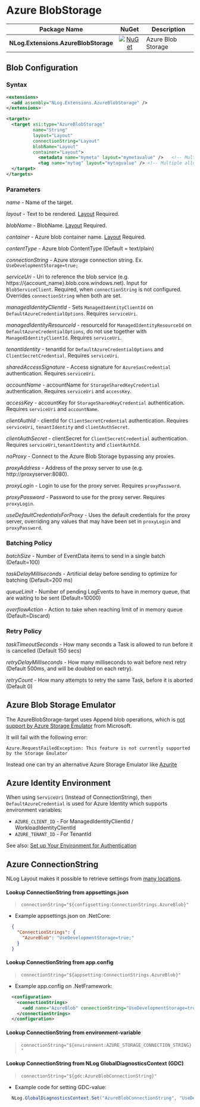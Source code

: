 # Azure BlobStorage

| Package Name                          | NuGet                 | Description |
| ------------------------------------- | :-------------------: | ----------- |
| **NLog.Extensions.AzureBlobStorage**  | [![NuGet](https://img.shields.io/nuget/v/NLog.Extensions.AzureBlobStorage.svg)](https://www.nuget.org/packages/NLog.Extensions.AzureBlobStorage/) | Azure Blob Storage |

## Blob Configuration

### Syntax
```xml
<extensions>
  <add assembly="NLog.Extensions.AzureBlobStorage" /> 
</extensions>

<targets>
  <target xsi:type="AzureBlobStorage"
          name="String"
          layout="Layout"
          connectionString="Layout"
          blobName="Layout"
          container="Layout">
            <metadata name="mymeta" layout="mymetavalue" />   <!-- Multiple allowed -->
            <tag name="mytag" layout="mytagvalue" /> <!-- Multiple allowed (Requires v2 storage accounts) -->
  </target>
</targets>
```

### Parameters

_name_ - Name of the target.

_layout_ - Text to be rendered. [Layout](https://github.com/NLog/NLog/wiki/Layouts) Required. 

_blobName_ - BlobName. [Layout](https://github.com/NLog/NLog/wiki/Layouts) Required. 

_container_ - Azure blob container name. [Layout](https://github.com/NLog/NLog/wiki/Layouts) Required.

_contentType_ - Azure blob ContentType (Default = text/plain)

_connectionString_ - Azure storage connection string. Ex. `UseDevelopmentStorage=true;`

_serviceUri_ - Uri to reference the blob service (e.g. https://{account_name}.blob.core.windows.net). Input for `BlobServiceClient`. Required, when `connectionString` is not configured. Overrides `connectionString` when both are set.

_managedIdentityClientId_ - Sets `ManagedIdentityClientId` on `DefaultAzureCredentialOptions`. Requires `serviceUri`.

_managedIdentityResourceId_ - resourceId for `ManagedIdentityResourceId` on `DefaultAzureCredentialOptions`, do not use together with `ManagedIdentityClientId`. Requires `serviceUri`.

_tenantIdentity_ - tenantId for `DefaultAzureCredentialOptions` and `ClientSecretCredential`. Requires `serviceUri`.

_sharedAccessSignature_ - Access signature for `AzureSasCredential` authentication. Requires `serviceUri`.

_accountName_ - accountName for `StorageSharedKeyCredential` authentication. Requires `serviceUri` and `accessKey`.

_accessKey_ - accountKey for `StorageSharedKeyCredential` authentication. Requires `serviceUri` and `accountName`.

_clientAuthId_ - clientId for `ClientSecretCredential` authentication. Requires `serviceUri`, `tenantIdentity` and `clientAuthSecret`.

_clientAuthSecret_ - clientSecret for `ClientSecretCredential` authentication. Requires `serviceUri`,`tenantIdentity` and `clientAuthId`.

_noProxy_ - Connect to the Azure Blob Storage bypassing any proxies.

_proxyAddress_ - Address of the proxy server to use (e.g. http://proxyserver:8080).

_proxyLogin_ - Login to use for the proxy server. Requires `proxyPassword`.

_proxyPassword_ - Password to use for the proxy server. Requires `proxyLogin`.

_useDefaultCredentialsForProxy_ - Uses the default credentials for the proxy server, overriding any values that may have been set in `proxyLogin` and `proxyPassword`.

### Batching Policy

_batchSize_ - Number of EventData items to send in a single batch (Default=100)

_taskDelayMilliseconds_ - Artificial delay before sending to optimize for batching (Default=200 ms)

_queueLimit_ - Number of pending LogEvents to have in memory queue, that are waiting to be sent (Default=10000)

_overflowAction_ - Action to take when reaching limit of in memory queue (Default=Discard)

### Retry Policy

_taskTimeoutSeconds_ - How many seconds a Task is allowed to run before it is cancelled (Default 150 secs)

_retryDelayMilliseconds_ - How many milliseconds to wait before next retry (Default 500ms, and will be doubled on each retry).

_retryCount_ - How many attempts to retry the same Task, before it is aborted (Default 0)

## Azure Blob Storage Emulator
The AzureBlobStorage-target uses Append blob operations, which is [not support by Azure Storage Emulator](https://docs.microsoft.com/en-us/azure/storage/common/storage-use-emulator#differences-for-blob-storage) from Microsoft.

It will fail with the following error:
```
Azure.RequestFailedException: This feature is not currently supported by the Storage Emulator
```

Instead one can try an alternative Azure Storage Emulator like [Azurite](https://github.com/azure/azurite)

## Azure Identity Environment
When using `ServiceUri` (Instead of ConnectionString), then `DefaultAzureCredential` is used for Azure Identity which supports environment variables:
- `AZURE_CLIENT_ID` - For ManagedIdentityClientId / WorkloadIdentityClientId
- `AZURE_TENANT_ID` - For TenantId

See also: [Set up Your Environment for Authentication](https://github.com/Azure/azure-sdk-for-go/wiki/Set-up-Your-Environment-for-Authentication)

## Azure ConnectionString

NLog Layout makes it possible to retrieve settings from [many locations](https://nlog-project.org/config/?tab=layout-renderers).

#### Lookup ConnectionString from appsettings.json
  > `connectionString="${configsetting:ConnectionStrings.AzureBlob}"`

* Example appsettings.json on .NetCore:

```json
  {
    "ConnectionStrings": {
      "AzureBlob": "UseDevelopmentStorage=true;"
    }
  }
```

#### Lookup ConnectionString from app.config

  > `connectionString="${appsetting:ConnectionStrings.AzureBlob}"`

* Example app.config on .NetFramework:

```xml
  <configuration>
    <connectionStrings>
      <add name="AzureBlob" connectionString="UseDevelopmentStorage=true;"/>
    </connectionStrings>
  </configuration>
```

#### Lookup ConnectionString from environment-variable

  > `connectionString="${environment:AZURE_STORAGE_CONNECTION_STRING}"`

#### Lookup ConnectionString from NLog GlobalDiagnosticsContext (GDC)

  > `connectionString="${gdc:AzureBlobConnectionString}"`

* Example code for setting GDC-value:

```c#
  NLog.GlobalDiagnosticsContext.Set("AzureBlobConnectionString", "UseDevelopmentStorage=true;");
```